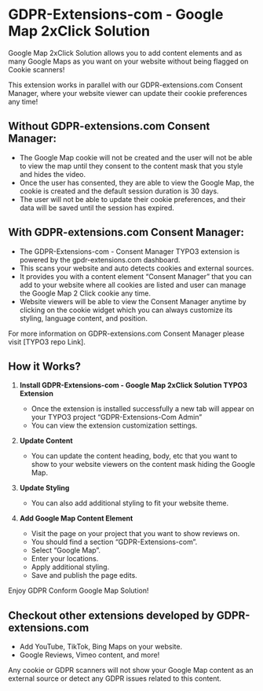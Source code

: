 # GDPR-Extensions-com - Google Map 2xClick Solution

Google Map 2xClick Solution allows you to add content elements and as many Google Maps as you want on your website without being flagged on Cookie scanners!

This extension works in parallel with our GDPR-extensions.com Consent Manager, where your website viewer can update their cookie preferences any time!

## Without GDPR-extensions.com Consent Manager:
- The Google Map cookie will not be created and the user will not be able to view the map until they consent to the content mask that you style and hides the video.
- Once the user has consented, they are able to view the Google Map, the cookie is created and the default session duration is 30 days.
- The user will not be able to update their cookie preferences, and their data will be saved until the session has expired.

## With GDPR-extensions.com Consent Manager:
- The GDPR-Extensions-com - Consent Manager TYPO3 extension is powered by the gpdr-extensions.com dashboard.
- This scans your website and auto detects cookies and external sources.
- It provides you with a content element “Consent Manager” that you can add to your website where all cookies are listed and user can manage the Google Map 2 Click cookie any time.
- Website viewers will be able to view the Consent Manager anytime by clicking on the cookie widget which you can always customize its styling, language content, and position.

For more information on GDPR-extensions.com Consent Manager please visit [TYPO3 repo Link].

## How it Works?
1. **Install GDPR-Extensions-com - Google Map 2xClick Solution TYPO3 Extension**
   - Once the extension is installed successfully a new tab will appear on your TYPO3 project “GDPR-Extensions-Com Admin”
   - You can view the extension customization settings.

2. **Update Content**
   - You can update the content heading, body, etc that you want to show to your website viewers on the content mask hiding the Google Map.

3. **Update Styling**
   - You can also add additional styling to fit your website theme.

4. **Add Google Map Content Element**
   - Visit the page on your project that you want to show reviews on.
   - You should find a section “GDPR-Extensions-com”.
   - Select “Google Map”.
   - Enter your locations.
   - Apply additional styling.
   - Save and publish the page edits.

Enjoy GDPR Conform Google Map Solution!

## Checkout other extensions developed by GDPR-extensions.com
- Add YouTube, TikTok, Bing Maps on your website.
- Google Reviews, Vimeo content, and more!

Any cookie or GDPR scanners will not show your Google Map content as an external source or detect any GDPR issues related to this content.
